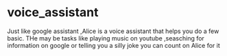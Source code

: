 # voice_assistant
Just like google assistant ,Alice is a voice assistant that helps you do a few basic. 
THe may be tasks like playing music on youtube ,seasching for information on google or telling you a silly joke you can count on Alice for it 
